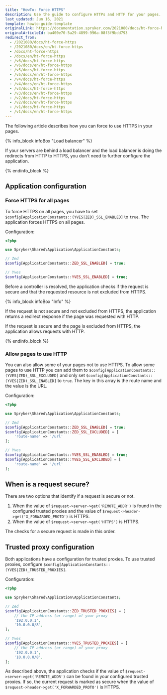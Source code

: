 ```yaml
---
title: "HowTo: Force HTTPS"
description: Use the guide to configure HTTPs and HTTP for your pages.
last_updated: Jun 16, 2021
template: howto-guide-template
originalLink: https://documentation.spryker.com/2021080/docs/ht-force-https
originalArticleId: ba400e70-5a29-4899-996a-08f3f9bdd793
redirect_from:
  - /2021080/docs/ht-force-https
  - /2021080/docs/en/ht-force-https
  - /docs/ht-force-https
  - /docs/en/ht-force-https
  - /v6/docs/ht-force-https
  - /v6/docs/en/ht-force-https
  - /v5/docs/ht-force-https
  - /v5/docs/en/ht-force-https
  - /v4/docs/ht-force-https
  - /v4/docs/en/ht-force-https
  - /v3/docs/ht-force-https
  - /v3/docs/en/ht-force-https
  - /v2/docs/ht-force-https
  - /v2/docs/en/ht-force-https
  - /v1/docs/ht-force-https
  - /v1/docs/en/ht-force-https
---
```


The following article describes how you can force to use HTTPS in your pages.

{% info_block infoBox "Load balancer" %}

If your servers are behind a load balancer and the load balancer is doing the redirects from HTTP to HTTPS, you don't need to further configure the application.

{% endinfo_block %}

## Application configuration

### Force HTTPS for all pages

To force HTTPS on all pages, you have to set `$config[ApplicationConstants::(YVES|ZED)_SSL_ENABLED]` to `true`. The application forces HTTPS on all pages.

Configuration:

```php
<?php

use Spryker\Shared\Application\ApplicationConstants;

// Zed
$config[ApplicationConstants::ZED_SSL_ENABLED] = true;

// Yves
$config[ApplicationConstants::YVES_SSL_ENABLED] = true;
```

Before a controller is resolved, the application checks if the request is secure and that the requested resource is not excluded from HTTPS.

{% info_block infoBox "Info" %}

If the request is not secure and not excluded from HTTPS, the application returns a redirect response if the page was requested with HTTP.

If the request is secure and the page is excluded from HTTPS, the application allows requests with HTTP.

{% endinfo_block %}

### Allow pages to use HTTP

You can also allow some of your pages not to use HTTPS. To allow some pages to use HTTP you can add them to `$config[ApplicationConstants::(YVES|ZED)_SSL_EXCLUDED]` and only set `$config[ApplicationConstants::(YVES|ZED)_SSL_ENABLED]` to `true`. The key in this array is the route name and the value is the URL.

Configuration:

```php
<?php

use Spryker\Shared\Application\ApplicationConstants;

// Zed
$config[ApplicationConstants::ZED_SSL_ENABLED] = true;
$config[ApplicationConstants::ZED_SSL_EXCLUDED] = [
    'route-name' => '/url'
];

// Yves
$config[ApplicationConstants::YVES_SSL_ENABLED] = true;
$config[ApplicationConstants::YVES_SSL_EXCLUDED] = [
    'route-name' => '/url'
];
```

## When is a request secure?
There are two options that identify if a request is secure or not.

1. When the value of `$request->server->get('REMOTE_ADDR')` is found in the configured trusted proxies and the value of `$request->header->get('X_FORWARDED_PROTO')` is HTTPS.
2. When the value of `$request->server->get('HTTPS')` is HTTPS.

The checks for a secure request is made in this order.

## Trusted proxy configuration

Both applications have a configuration for trusted proxies. To use trusted proxies, configure `$config[ApplicationConstants::(YVES|ZED)_TRUSTED_PROXIES]`.

Configuration:

```php
<?php

use Spryker\Shared\Application\ApplicationConstants;

// Zed
$config[ApplicationConstants::ZED_TRUSTED_PROXIES] = [
    // the IP address (or range) of your proxy
    '192.0.0.1',
    '10.0.0.0/8',
];

// Yves
$config[ApplicationConstants::YVES_TRUSTED_PROXIES] = [
    // the IP address (or range) of your proxy
    '192.0.0.1',
    '10.0.0.0/8',
];
```

As described above, the application checks if the value of `$request->server->get('REMOTE_ADDR')` can be found in your configured trusted proxies. If so, the current request is marked as secure when the value of `$request->header->get('X_FORWARDED_PROTO')` is HTTPS.
